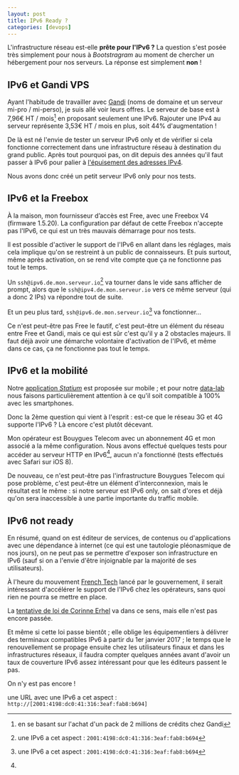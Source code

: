 ```yaml
---
layout: post
title: IPv6 Ready ?
categories: [devops]
---
```


L'infrastructure réseau est-elle **prête pour l'IPv6 ?** La question s'est posée
très simplement pour nous à _Bootstragram_ au moment de chercher un hébergement
pour nos serveurs. La réponse est simplement **non** !

## IPv6 et Gandi VPS

Ayant l'habitude de travailler avec [Gandi](http://www.gandi.net/) (noms de
domaine et un serveur mi-pro / mi-perso), je suis allé voir leurs offres. Le
serveur de base est à 7,96€ HT / mois[^1] en proposant seulement une IPv6.
Rajouter une IPv4 au serveur représente 3,53€ HT / mois en plus, soit 44%
d'augmentation&nbsp;!

De là est né l'envie de tester un serveur IPv6 only et de vérifier si cela
fonctionne correctement dans une infrastructure réseau à destination du grand
public. Après tout pourquoi pas, on dit depuis des années qu'il faut passer à
IPv6 pour palier à
[l'épuisement des adresses IPv4](https://fr.wikipedia.org/wiki/%C3%89puisement_des_adresses_IPv4).

Nous avons donc créé un petit serveur IPv6 only pour nos tests.

## IPv6 et la Freebox

À la maison, mon fournisseur d’accès est Free, avec une Freebox V4 (firmware
1.5.20). La configuration par défaut de cette Freebox n'accepte pas l'IPv6, ce
qui est un très mauvais démarrage pour nos tests.

Il est possible d'activer le support de l'IPv6 en allant dans les réglages, mais
cela implique qu'on se restreint à un public de connaisseurs. Et puis surtout,
même après activation, on se rend vite compte que ça ne fonctionne pas tout le
temps.

Un `ssh@ipv6.de.mon.serveur.io`[^2] va tourner dans le vide sans afficher de
prompt, alors que le `ssh@ipv4.de.mon.serveur.io` vers ce même serveur (qui a
donc 2 IPs) va répondre tout de suite.

Et un peu plus tard, `ssh@ipv6.de.mon.serveur.io`[^2] va fonctionner…

Ce n'est peut-être pas Free le fautif, c'est peut-être un élément du réseau
entre Free et Gandi, mais ce qui est sûr c'est qu'il y a 2 obstacles majeurs. Il
faut déjà avoir une démarche volontaire d'activation de l'IPv6, et même dans ce
cas, ça ne fonctionne pas tout le temps.

## IPv6 et la mobilité

Notre [application _Statium_][statium-app] est proposée sur mobile ; et pour
notre [data-lab](http://blog.statium.io/) nous faisons particulièrement
attention à ce qu'il soit compatible à 100% avec les smartphones.

Donc la 2ème question qui vient à l'esprit : est-ce que le réseau 3G et 4G
supporte l'IPv6 ? Là encore c'est plutôt décevant.

Mon opérateur est Bouygues Telecom avec un abonnement 4G et mon associé a la
même configuration. Nous avons effectué quelques tests pour accéder au serveur
HTTP en IPv6[^3], aucun n'a fonctionné (tests effectués avec Safari sur iOS 8).

De nouveau, ce n'est peut-être pas l'infrastructure Bouygues Telecom qui pose
problème, c'est peut-être un élément d'interconnexion, mais le résultat est le
même : si notre serveur est IPv6 only, on sait d'ores et déjà qu'on sera
inaccessible à une partie importante du traffic mobile.

## IPv6 not ready

En résumé, quand on est éditeur de services, de contenus ou d'applications avec
une dépendance à internet (ce qui est une tautologie pléonasmique de nos jours),
on ne peut pas se permettre d'exposer son infrastructure en IPv6 (sauf si on a
l'envie d'être injoignable par la majorité de ses utilisateurs).

À l'heure du mouvement [French Tech](http://www.lafrenchtech.com/) lancé par le
gouvernement, il serait intéressant d'accélérer le support de l'IPv6 chez les
opérateurs, sans quoi rien ne pourra se mettre en place.

La
[tentative de loi de Corinne Erhel](http://www.nextinpact.com/news/92774-fibre-ipv6-open-data-vote-premieres-mesures-loi-macron.htm)
va dans ce sens, mais elle n'est pas encore passée.

Et même si cette loi passe bientôt ; elle oblige les équipementiers à délivrer
des terminaux compatibles IPv6 à partir du 1er janvier 2017 ; le temps que le
renouvellement se propage ensuite chez les utilisateurs finaux et dans les
infrastructures réseaux, il faudra compter quelques années avant d'avoir un taux
de couverture IPv6 assez intéressant pour que les éditeurs passent le pas.

On n'y est pas encore !

[^1]: en se basant sur l'achat d'un pack de 2 millions de crédits chez Gandi
[^2]: une IPv6 a cet aspect : `2001:4198:dc0:41:316:3eaf:fab8:b694`
[^3]:

  une URL avec une IPv6 a cet aspect :
  `http://[2001:4198:dc0:41:316:3eaf:fab8:b694]`

[statium-app]:
  https://itunes.apple.com/app/apple-store/id1021607999?pt=117714734&ct=blog&mt=8
